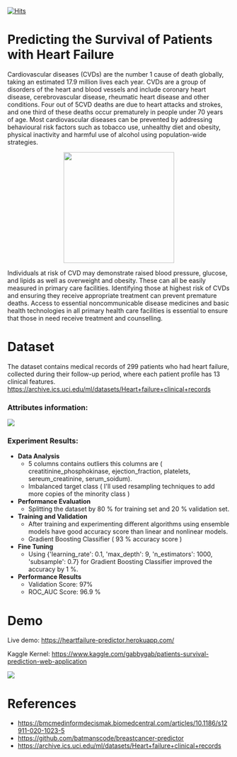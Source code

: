 [![Hits](https://hits.seeyoufarm.com/api/count/incr/badge.svg?url=https%3A%2F%2Fgithub.com%2Fgabbygab1233%2FHeart-Failure-Predictor-Application&count_bg=%23231920&title_bg=%23F76767&icon=&icon_color=%23E7E7E7&title=Heart+Failure+Predictor&edge_flat=false)](https://hits.seeyoufarm.com)

# Predicting the Survival of Patients with Heart Failure

Cardiovascular diseases (CVDs) are the number 1 cause of death globally, taking an estimated 17.9 million lives each year. CVDs are a group of disorders of the heart and blood vessels and include coronary heart disease, cerebrovascular disease, rheumatic heart disease and other conditions. Four out of 5CVD deaths are due to heart attacks and strokes, and one third of these deaths occur prematurely in people under 70 years of age.
Most cardiovascular diseases can be prevented by addressing behavioural risk factors such as tobacco use, unhealthy diet and obesity, physical inactivity and harmful use of alcohol using population-wide strategies.



<p align="center">
<img src="https://americanaddictioncenters.org/wp-content/uploads/2016/06/heart-icon.png" width="250" height="250" />
</p>
Individuals at risk of CVD may demonstrate raised blood pressure, glucose, and lipids as well as overweight and obesity. These can all be easily measured in primary care facilities. Identifying those at highest risk of CVDs and ensuring they receive appropriate treatment can prevent premature deaths. Access to essential noncommunicable disease medicines and basic health technologies in all primary health care facilities is essential to ensure that those in need receive treatment and counselling.

# Dataset
The dataset contains medical records of 299 patients who had heart failure, collected during their follow-up period, where each patient profile has 13 clinical features. https://archive.ics.uci.edu/ml/datasets/Heart+failure+clinical+records

### Attributes information:
![](https://i.imgur.com/niqOo77.png)

### Experiment Results:
* **Data Analysis**
    * 5 columns contains outliers this columns are ( creatitinine_phosphokinase, ejection_fraction, platelets, sereum_creatinine, serum_soidum).
    * Imbalanced target class ( I'll used resampling techniques to add more copies of the minority class )
 * **Performance Evaluation**
    * Splitting the dataset by 80 % for training set and 20 % validation set.
 * **Training and Validation**
    * After training and experimenting different algorithms using ensemble models have good accuracy score than linear and nonlinear models.
    * Gradient Boosting Classifier ( 93 % accuracy score )
 * **Fine Tuning**
    * Using {'learning_rate': 0.1, 'max_depth': 9, 'n_estimators': 1000, 'subsample': 0.7} for Gradient Boosting Classifier improved the accuracy by 1 %.
 * **Performance Results**
    * Validation Score: 97%
    * ROC_AUC Score: 96.9 %
 
 

# Demo
Live demo: https://heartfailure-predictor.herokuapp.com/

Kaggle Kernel:  https://www.kaggle.com/gabbygab/patients-survival-prediction-web-application


![](https://i.imgur.com/Yrn231v.png)


# References
* https://bmcmedinformdecismak.biomedcentral.com/articles/10.1186/s12911-020-1023-5
* https://github.com/batmanscode/breastcancer-predictor
* https://archive.ics.uci.edu/ml/datasets/Heart+failure+clinical+records
